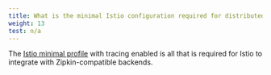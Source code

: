 ```yaml
---
title: What is the minimal Istio configuration required for distributed tracing?
weight: 13
test: n/a
---
```


The [Istio minimal profile](https://archive.istio.io/1.4/docs/setup/install/helm/) with tracing enabled is all that is required for Istio to integrate with Zipkin-compatible backends.